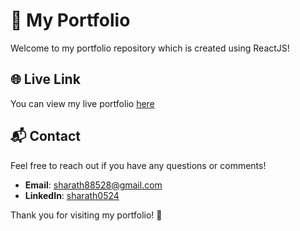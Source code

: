 # 🎨 My Portfolio

Welcome to my portfolio repository which is created using ReactJS!

## 🌐 Live Link

You can view my live portfolio [here](https://sharathkum05.github.io/sharathkumar-portfolio/)

## 📬 Contact

Feel free to reach out if you have any questions or comments!

- **Email**: sharath88528@gmail.com
- **LinkedIn**: [sharath0524](https://www.linkedin.com/in/sharath0524/)

Thank you for visiting my portfolio! 🎉

